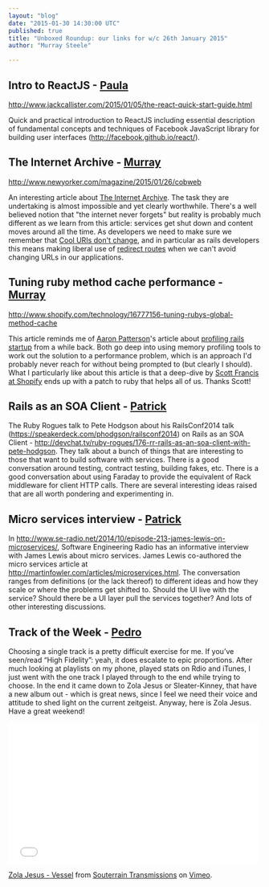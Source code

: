 ```yaml
---
layout: "blog"
date: "2015-01-30 14:30:00 UTC"
published: true
title: "Unboxed Roundup: our links for w/c 26th January 2015"
author: "Murray Steele"

---
```


## Intro to ReactJS - [Paula](http://www.unboxedconsulting.com/people/paula-stepinska)  http://www.jackcallister.com/2015/01/05/the-react-quick-start-guide.html  Quick and practical introduction to ReactJS including essential description of fundamental concepts and techniques of Facebook JavaScript library for building user interfaces (http://facebook.github.io/react/).  ## The Internet Archive - [Murray](http://www.unboxedconsulting.com/people/murray-steele)  http://www.newyorker.com/magazine/2015/01/26/cobweb  An interesting article about [The Internet Archive](https://archive.org/). The task they are undertaking is almost impossible and yet clearly worthwhile. There's a well believed notion that "the internet never forgets" but reality is probably much different as we learn from this article: services get shut down and content moves around all the time. As developers we need to make sure we remember that [Cool URIs don't change](http://www.w3.org/Provider/Style/URI.html), and in particular as rails developers this means making liberal use of [redirect routes](http://api.rubyonrails.org/classes/ActionDispatch/Routing/Redirection.html) when we can't avoid changing URLs in our applications.  ## Tuning ruby method cache performance - [Murray](http://www.unboxedconsulting.com/people/murray-steele)  http://www.shopify.com/technology/16777156-tuning-rubys-global-method-cache  This article reminds me of [Aaron Patterson](http://twitter.com/tenderlove)'s article about [profiling rails startup](http://tenderlovemaking.com/2011/12/05/profiling-rails-startup-with-dtrace.html) from a while back. Both go deep into using memory profiling tools to work out the solution to a performance problem, which is an approach I'd probably never reach for without being prompted to (but clearly I should). What I particularly like about this article is that a deep-dive by [Scott Francis at Shopify](https://twitter.com/planetscott) ends up with a patch to ruby that helps all of us. Thanks Scott!  ## Rails as an SOA Client - [Patrick](http://www.unboxedconsulting.com/people/patrick-vine)  The Ruby Rogues talk to Pete Hodgson about his RailsConf2014 talk (https://speakerdeck.com/phodgson/railsconf2014) on Rails as an SOA Client - http://devchat.tv/ruby-rogues/176-rr-rails-as-an-soa-client-with-pete-hodgson. They talk about a bunch of things that are interesting to those that want to build software with services. There is a good conversation around testing, contract testing, building fakes, etc. There is a good conversation about using Faraday to provide the equivalent of Rack middleware for client HTTP calls. There are several interesting ideas raised that are all worth pondering and experimenting in.  ## Micro services interview - [Patrick](http://www.unboxedconsulting.com/people/patrick-vine)  In http://www.se-radio.net/2014/10/episode-213-james-lewis-on-microservices/, Software Engineering Radio has an informative interview with James Lewis about micro services. James Lewis co-authored the micro services article at http://martinfowler.com/articles/microservices.html. The conversation ranges from definitions (or the lack thereof) to different ideas and how they scale or where the problems get shifted to. Should the UI live with the service? Should there be a UI layer pull the services together? And lots of other interesting discussions.  ## Track of the Week - [Pedro](http://www.unboxedconsulting.com/people/pedro-moreira)  Choosing a single track is a pretty difficult exercise for me. If you’ve seen/read “High Fidelity”: yeah, it does escalate to epic proportions. After much looking at playlists on my phone, played stats on Rdio and iTunes, I just went with the one track I played through to the end while trying to choose. In the end it came down to Zola Jesus or Sleater-Kinney, that have a new album out - which is great news, since I feel we need their voice and attitude to shed light on the current zeitgeist. Anyway, here is Zola Jesus. Have a great weekend! <iframe src="//player.vimeo.com/video/30014047" width="500" height="281" frameborder="0" webkitallowfullscreen mozallowfullscreen allowfullscreen></iframe>   [Zola Jesus - Vessel](http://vimeo.com/30014047) from [Souterrain Transmissions](http://vimeo.com/stransmissions) on [Vimeo](https://vimeo.com).


